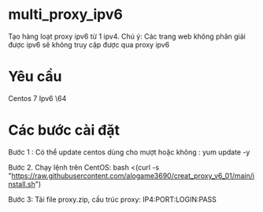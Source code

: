 # multi_proxy_ipv6
Tạo hàng loạt proxy ipv6 từ 1 ipv4. Chú ý: Các trang web không phân giải được ipv6 sẽ không truy cập được qua proxy ipv6

# Yêu cầu
Centos 7
Ipv6 \64

# Các bước cài đặt
Bước 1 : Có thể update centos dùng cho mượt hoặc không :
yum update -y

Bước 2. Chạy lệnh trên CentOS: bash <(curl -s "https://raw.githubusercontent.com/alogame3690/creat_proxy_v6_01/main/install.sh")

Bước 3: Tải file proxy.zip, cấu trúc proxy: IP4:PORT:LOGIN:PASS
